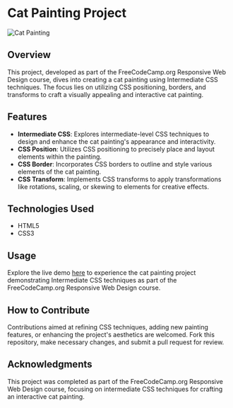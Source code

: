 # Cat Painting Project

![Cat Painting](https://github.com/Salf1-Sabit/Cat-Painting/assets/70028517/33b3dfc0-d7f4-40e2-ad03-049b359f0b2d)

## Overview
This project, developed as part of the FreeCodeCamp.org Responsive Web Design course, dives into creating a cat painting using Intermediate CSS techniques. The focus lies on utilizing CSS positioning, borders, and transforms to craft a visually appealing and interactive cat painting.

## Features
- **Intermediate CSS**: Explores intermediate-level CSS techniques to design and enhance the cat painting's appearance and interactivity.
- **CSS Position**: Utilizes CSS positioning to precisely place and layout elements within the painting.
- **CSS Border**: Incorporates CSS borders to outline and style various elements of the cat painting.
- **CSS Transform**: Implements CSS transforms to apply transformations like rotations, scaling, or skewing to elements for creative effects.

## Technologies Used
- HTML5
- CSS3

## Usage
Explore the live demo [here](https://cat-painting.netlify.app/) to experience the cat painting project demonstrating Intermediate CSS techniques as part of the FreeCodeCamp.org Responsive Web Design course.

## How to Contribute
Contributions aimed at refining CSS techniques, adding new painting features, or enhancing the project's aesthetics are welcomed. Fork this repository, make necessary changes, and submit a pull request for review.

## Acknowledgments
This project was completed as part of the FreeCodeCamp.org Responsive Web Design course, focusing on intermediate CSS techniques for crafting an interactive cat painting.
